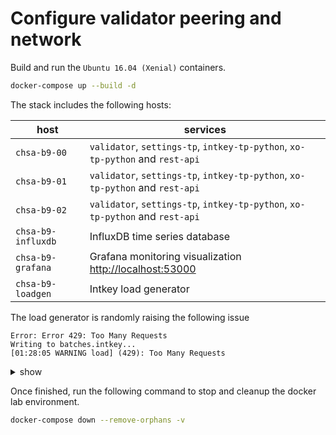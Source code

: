 # Configure validator peering and network

Build and run the `Ubuntu 16.04 (Xenial)` containers.

```bash
docker-compose up --build -d
```

The stack includes the following hosts:

host | services
---- | --------
`chsa-b9-00` | `validator`, `settings-tp`, `intkey-tp-python`, `xo-tp-python` and `rest-api`
`chsa-b9-01` | `validator`, `settings-tp`, `intkey-tp-python`, `xo-tp-python` and `rest-api`
`chsa-b9-02` | `validator`, `settings-tp`, `intkey-tp-python`, `xo-tp-python` and `rest-api`
`chsa-b9-influxdb` | InfluxDB time series database
`chsa-b9-grafana` | Grafana monitoring visualization <http://localhost:53000>
`chsa-b9-loadgen` | Intkey load generator

The load generator is randomly raising the following issue

```text
Error: Error 429: Too Many Requests
Writing to batches.intkey...
[01:28:05 WARNING load] (429): Too Many Requests
```

<details><summary>show</summary>
<p>

## Configure peering on `chsa-b7-00`

1. Open a terminal session.

```bash
docker exec -u sysops -it chsa-b7-00 bash
```

2. Edit the Validator configuration file  `/etc/sawtooth/validator.toml`.

```toml
...
bind = [
  "network:tcp://eth0:8800",
  "component:tcp://127.0.0.1:4004"
]
...
endpoint = "tcp://chsa-b9-00:8800"
...
peering = "dynamic"
...
```

3. Restart the `sawtooth-validator` service.

```bash
sudo systemctl restart sawtooth-validator
```

## Configure peering on `chsa-b9-01`

1. Open a terminal session.

```bash
docker exec -u sysops -it chsa-b9-01 bash
```

2. Edit the Validator configuration file  `/etc/sawtooth/validator.toml`.

```toml
...
bind = [
  "network:tcp://eth0:8800",
  "component:tcp://127.0.0.1:4004"
]
...
endpoint = "tcp://chsa-b9-01:8800"
...
peering = "dynamic"
...
seeds = ["tcp://chsa-b9-00:8800"]
...
```

3. Enable and start services.

```bash
sudo sawadm keygen
sudo systemctl enable sawtooth-validator sawtooth-settings-tp sawtooth-rest-api
sudo systemctl start sawtooth-validator sawtooth-settings-tp sawtooth-rest-api
```

## Configure peering on `chsa-b9-02`

1. Open a terminal session.

```bash
docker exec -u sysops -it chsa-b9-02 bash
```

2. Edit the Validator configuration file  `/etc/sawtooth/validator.toml`.

```toml
...
bind = [
  "network:tcp://eth0:8800",
  "component:tcp://127.0.0.1:4004"
]
...
endpoint = "tcp://chsa-b9-02:8800"
...
peering = "dynamic"
...
seeds = ["tcp://chsa-b9-00:8800"]
...
```

3. Enable and start services.

```bash
sudo sawadm keygen
sudo systemctl enable sawtooth-validator sawtooth-settings-tp sawtooth-rest-api
sudo systemctl start sawtooth-validator sawtooth-settings-tp sawtooth-rest-api
```

### References

* sawtooth.hyperledger.org > Docs > Release 1.0.5  > System Administator's Guide > Running Sawtooth as a Service: [Running Sawtooth](https://sawtooth.hyperledger.org/docs/core/releases/1.0.5/sysadmin_guide/systemd.html#running-sawtooth)
* sawtooth.hyperledger.org > Docs > Release 1.0.5 > CLI Command Reference > sawtooth > [sawtooth peer list](https://sawtooth.hyperledger.org/docs/core/releases/1.0/cli/sawtooth.html#sawtooth-peer-list)
* sawtooth.hyperledger.org > FAQ > Validator > [What TCP ports does Sawtooth use?](https://sawtooth.hyperledger.org/faq/validator/#what-tcp-ports-does-sawtooth-use)

</p>
</details>

Once finished, run the following command to stop and cleanup the docker lab environment.

```bash
docker-compose down --remove-orphans -v
```
